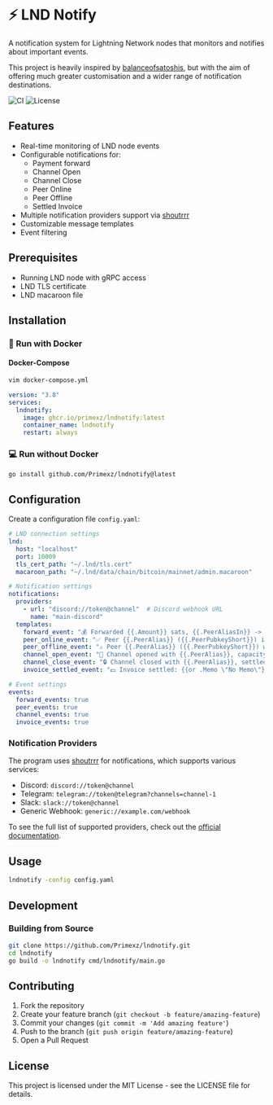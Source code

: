 # ⚡️ LND Notify

A notification system for Lightning Network nodes that monitors and notifies about important events.

This project is heavily inspired by [balanceofsatoshis](https://github.com/alexbosworth/balanceofsatoshis), but with the aim of offering much greater customisation and a wider range of notification destinations.

![CI](https://img.shields.io/github/actions/workflow/status/primexz/lndnotify/ci.yml)
![License](https://img.shields.io/github/license/primexz/lndnotify)


## Features

- Real-time monitoring of LND node events
- Configurable notifications for:
  - Payment forward
  - Channel Open
  - Channel Close
  - Peer Online
  - Peer Offline
  - Settled Invoice
- Multiple notification providers support via [shoutrrr](https://github.com/nicholas-fedor/shoutrrr)
- Customizable message templates
- Event filtering

## Prerequisites

- Running LND node with gRPC access
- LND TLS certificate
- LND macaroon file

## Installation

### 🐳 Run with Docker

#### Docker-Compose

```bash
vim docker-compose.yml
```

```yaml
version: "3.8"
services:
  lndnotify:
    image: ghcr.io/primexz/lndnotify:latest
    container_name: lndnotify
    restart: always
```

### 💻 Run without Docker
```bash
go install github.com/Primexz/lndnotify@latest
```

## Configuration

Create a configuration file `config.yaml`:

```yaml
# LND connection settings
lnd:
  host: "localhost"
  port: 10009
  tls_cert_path: "~/.lnd/tls.cert"
  macaroon_path: "~/.lnd/data/chain/bitcoin/mainnet/admin.macaroon"

# Notification settings
notifications:
  providers:
    - url: "discord://token@channel"  # Discord webhook URL
      name: "main-discord"
  templates:
    forward_event: "💰 Forwarded {{.Amount}} sats, {{.PeerAliasIn}} -> {{.PeerAliasOut}}, earned {{.Fee}} sats"
    peer_online_event: "✅ Peer {{.PeerAlias}} ({{.PeerPubkeyShort}}) is online"
    peer_offline_event: "⚠️ Peer {{.PeerAlias}} ({{.PeerPubkeyShort}}) went offline"
    channel_open_event: "🚀 Channel opened with {{.PeerAlias}}, capacity {{.Capacity}} sats"
    channel_close_event: "🔒 Channel closed with {{.PeerAlias}}, settled balance {{.SettledBalance}} sats"
    invoice_settled_event: "💵 Invoice settled: {{or .Memo \"No Memo\"}} for {{.Value}} sats"

# Event settings
events:
  forward_events: true
  peer_events: true
  channel_events: true
  invoice_events: true
```


### Notification Providers

The program uses [shoutrrr](https://github.com/nicholas-fedor/shoutrrr) for notifications, which supports various services:

- Discord: `discord://token@channel`
- Telegram: `telegram://token@telegram?channels=channel-1`
- Slack: `slack://token@channel`
- Generic Webhook: `generic://example.com/webhook`

To see the full list of supported providers, check out the [official documentation](https://shoutrrr.nickfedor.com/v0.10.1/services/overview/).

## Usage

```bash
lndnotify -config config.yaml
```

## Development

### Building from Source

```bash
git clone https://github.com/Primexz/lndnotify.git
cd lndnotify
go build -o lndnotify cmd/lndnotify/main.go
```

## Contributing

1. Fork the repository
2. Create your feature branch (`git checkout -b feature/amazing-feature`)
3. Commit your changes (`git commit -m 'Add amazing feature'`)
4. Push to the branch (`git push origin feature/amazing-feature`)
5. Open a Pull Request

## License

This project is licensed under the MIT License - see the LICENSE file for details.